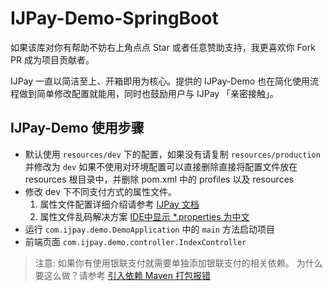 # IJPay-Demo-SpringBoot

如果该库对你有帮助不妨右上角点点 Star 或者任意赞助支持，我更喜欢你 Fork PR 成为项目贡献者。


IJPay 一直以简洁至上、开箱即用为核心。提供的 IJPay-Demo 也在简化使用流程做到简单修改配置就能用，同时也鼓励用户与 IJPay 「亲密接触」。



## IJPay-Demo 使用步骤

- 默认使用 `resources/dev` 下的配置，如果没有请复制 `resources/production` 并修改为 `dev`
  如果不使用对环境配置可以直接删除直接将配置文件放在 resources 根目录中，并删除 pom.xml 中的 profiles 以及 resources
- 修改 dev 下不同支付方式的属性文件。
  1. 属性文件配置详细介绍请参考 [IJPay 文档](https://javen205.gitee.io/ijpay/guide/config/alipay_config.html)
  2. 属性文件乱码解决方案 [IDE中显示 *.properties 为中文](https://javen.blog.csdn.net/article/details/77487645)
- 运行 `com.ijpay.demo.DemoApplication` 中的 `main` 方法启动项目
- 前端页面 `com.ijpay.demo.controller.IndexController`

>注意: 如果你有使用银联支付就需要单独添加银联支付的相关依赖。 
>为什么要这么做？请参考 [引入依赖 Maven 打包报错](https://gitee.com/javen205/IJPay/issues/I12WOD)
